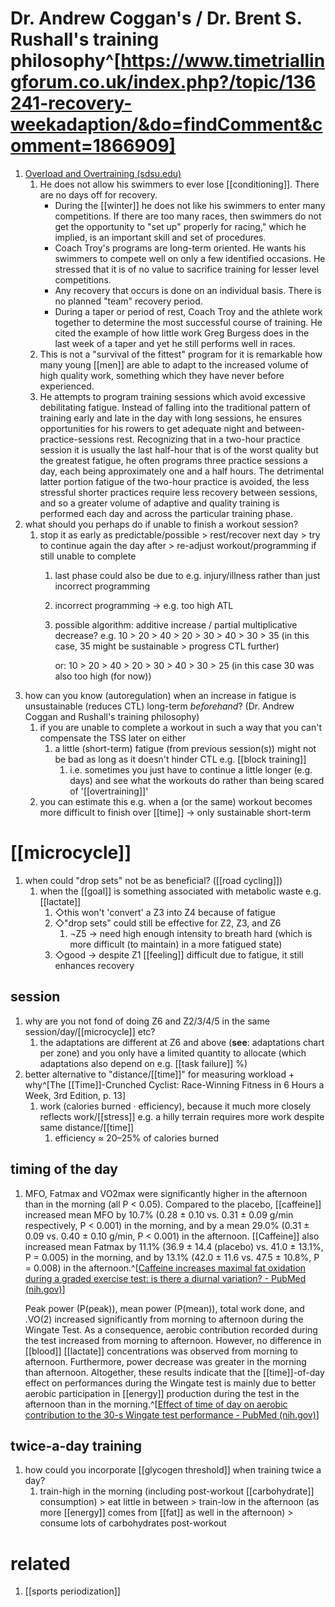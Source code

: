 
# Dr. Andrew Coggan's / Dr. Brent S. Rushall's training philosophy^[https://www.timetriallingforum.co.uk/index.php?/topic/136241-recovery-weekadaption/&do=findComment&comment=1866909]
1. [Overload and Overtraining (sdsu.edu)](https://coachsci.sdsu.edu/csa/vol13/rushall7.htm)
	1. He does not allow his swimmers to ever lose [[conditioning]]. There are no days off for recovery.
	   - During the [[winter]] he does not like his swimmers to enter many competitions. If there are too many races, then swimmers do not get the opportunity to "set up" properly for racing," which he implied, is an important skill and set of procedures.
	   - Coach Troy's programs are long-term oriented. He wants his swimmers to compete well on only a few identified occasions. He stressed that it is of no value to sacrifice training for lesser level competitions.
	   - Any recovery that occurs is done on an individual basis. There is no planned "team" recovery period.
	   - During a taper or period of rest, Coach Troy and the athlete work together to determine the most successful course of training. He cited the example of how little work Greg Burgess does in the last week of a taper and yet he still performs well in races.
	2. This is not a "survival of the fittest" program for it is remarkable how many young [[men]] are able to adapt to the increased volume of high quality work, something which they have never before experienced.
	3. He attempts to program training sessions which avoid excessive debilitating fatigue. Instead of falling into the traditional pattern of training early and late in the day with long sessions, he ensures opportunities for his rowers to get adequate night and between-practice-sessions rest. Recognizing that in a two-hour practice session it is usually the last half-hour that is of the worst quality but the greatest fatigue, he often programs three practice sessions a day, each being approximately one and a half hours. The detrimental latter portion fatigue of the two-hour practice is avoided, the less stressful shorter practices require less recovery between sessions, and so a greater volume of adaptive and quality training is performed each day and across the particular training phase.
2. what should you perhaps do if unable to finish a workout session?
	1. stop it as early as predictable/possible > rest/recover next day > try to continue again the day after > re-adjust workout/programming if still unable to complete
		1. last phase could also be due to e.g. injury/illness rather than just incorrect programming
		2. incorrect programming → e.g. too high ATL
		3. possible algorithm: additive increase / partial multiplicative decrease? e.g. 10 > 20 > 40 > 20 > 30 > 40 > 30 > 35 (in this case, 35 might be sustainable > progress CTL further)
		   
		   or: 10 > 20 > 40 > 20 > 30 > 40 > 30 > 25 (in this case 30 was also too high (for now))
3. how can you know (autoregulation) when an increase in fatigue is unsustainable (reduces CTL) long-term _beforehand_? (Dr. Andrew Coggan and Rushall's training philosophy)
	1. if you are unable to complete a workout in such a way that you can't compensate the TSS later on either
		1. a little (short-term) fatigue (from previous session(s)) might not be bad as long as it doesn't hinder CTL e.g. [[block training]]
			1. i.e. sometimes you just have to continue a little longer (e.g. days) and see what the workouts do rather than being scared of '[[overtraining]]'  
	2. you can estimate this e.g. when a (or the same) workout becomes more difficult to finish over [[time]] → only sustainable short-term
# [[microcycle]]
1. when could "drop sets" not be as beneficial? ([[road cycling]])
	1. when the [[goal]] is something associated with metabolic waste e.g. [[lactate]]
		1. ◇this won't 'convert' a Z3 into Z4 because of fatigue
		2. ◇"drop sets" could still be effective for Z2, Z3, and Z6
			1. ¬Z5 → need high enough intensity to breath hard (which is more difficult (to maintain) in a more fatigued state)
		3. ◇good → despite Z1 [[feeling]] difficult due to fatigue, it still enhances recovery

## session
1. why are you not fond of doing Z6 and Z2/3/4/5 in the same session/day/[[microcycle]] etc?
	1. the adaptations are different at Z6 and above (**see**: adaptations chart per zone) and you only have a limited quantity to allocate (which adaptations also depend on e.g. [[task failure]] %)
2. better alternative to "distance/[[time]]" for measuring workload + why^[The [[Time]]-Crunched Cyclist: Race-Winning Fitness in 6 Hours a Week, 3rd Edition, p. 13]
	1. work (calories burned · efficiency), because it much more closely reflects work/[[stress]] e.g. a hilly terrain requires more work despite same distance/[[time]]
		1. efficiency ≈ 20–25% of calories burned

## timing of the day
1. MFO, Fatmax and VO2max were significantly higher in the afternoon than in the morning (all P < 0.05). Compared to the placebo, [[caffeine]] increased mean MFO by 10.7% (0.28 ± 0.10 vs. 0.31 ± 0.09 g/min respectively, P < 0.001) in the morning, and by a mean 29.0% (0.31 ± 0.09 vs. 0.40 ± 0.10 g/min, P < 0.001) in the afternoon. [[Caffeine]] also increased mean Fatmax by 11.1% (36.9 ± 14.4 (placebo) vs. 41.0 ± 13.1%, P = 0.005) in the morning, and by 13.1% (42.0 ± 11.6 vs. 47.5 ± 10.8%, P = 0.008) in the afternoon.^[[Caffeine increases maximal fat oxidation during a graded exercise test: is there a diurnal variation? - PubMed (nih.gov)](https://pubmed.ncbi.nlm.nih.gov/33413459/)]
   
   Peak power (P(peak)), mean power (P(mean)), total work done, and .VO(2) increased significantly from morning to afternoon during the Wingate Test. As a consequence, aerobic contribution recorded during the test increased from morning to afternoon. However, no difference in [[blood]] [[lactate]] concentrations was observed from morning to afternoon. Furthermore, power decrease was greater in the morning than afternoon. Altogether, these results indicate that the [[time]]-of-day effect on performances during the Wingate test is mainly due to better aerobic participation in [[energy]] production during the test in the afternoon than in the morning.^[[Effect of time of day on aerobic contribution to the 30-s Wingate test performance - PubMed (nih.gov)](https://pubmed.ncbi.nlm.nih.gov/17701684/)]

## twice-a-day training
1. how could you incorporate [[glycogen threshold]] when training twice a day?
	1. train-high in the morning (including post-workout [[carbohydrate]] consumption) > eat little in between > train-low in the afternoon (as more [[energy]] comes from [[fat]] as well in the afternoon) > consume lots of carbohydrates post-workout

# related
1. [[sports periodization]]